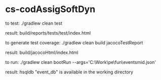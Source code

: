 # cs-codAssigSoftDyn
to test:
./gradlew clean test

result: build/reports/tests/test/index.html


to generate test coverage:
./gradlew clean build jacocoTestReport

result: build/jacocoHtml/index.html


to run:
./gradlew clean bootRun --args='C:\Work\pe\fun\eventsmid.json'

result: hsqldb "event_db" is available in the working directory
